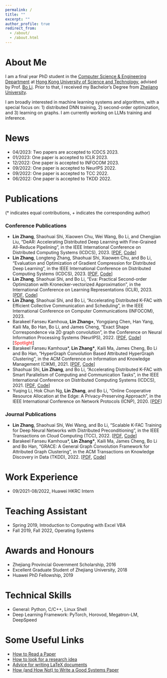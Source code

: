 ```yaml
---
permalink: /
title: ""
excerpt: ""
author_profile: true
redirect_from: 
  - /about/
  - /about.html
---
```


# About Me
I am a final year PhD student in the [Computer Science & Engineering Department](https://cse.hkust.edu.hk/) at [Hong Kong University of Science and Technology](https://hkust.edu.hk/?cn=1), advised by Prof. [Bo Li](https://www.cse.ust.hk/~bli/). Prior to that, I received my Bachelor’s Degree from [Zhejiang University](https://www.zju.edu.cn/). 

I am broadly interested in machine learning systems and algorithms, with a special focus on: 1) distributed DNN training, 2) second-order optimization, and 3) learning on graphs. I am currently working on LLMs training and inference. 

<!-- # Contact
Office: Room 4205, Academic Building, HKUST <br>
Email: lzhangbv [at] connect.ust.hk -->

# News
* 04/2023: Two papers are accepted to ICDCS 2023. 
* 01/2023: One paper is accepted to ICLR 2023. 
* 12/2022: One paper is accepted to INFOCOM 2023. 
* 09/2022: One paper is accepted to NeurIPS 2022. 
* 09/2022: One paper is accepted to TCC 2022. 
* 06/2022: One paper is accepted to TKDD 2022. 

# Publications
(* indicates equal contributions, + indicates the corresponding author)

### Conference Publications
* **Lin Zhang**, Shaohuai Shi, Xiaowen Chu, Wei Wang, Bo Li, and Chengjian Liu, “DeAR: Accelerating Distributed Deep Learning with Fine-Grained All-Reduce Pipelining”, in the IEEE International Conference on Distributed Computing Systems (ICDCS), 2023. \[[PDF](https://arxiv.org/pdf/2302.12445.pdf), [Code](https://github.com/lzhangbv/dear_pytorch)\]
* **Lin Zhang**, Longteng Zhang, Shaohuai Shi, Xiaowen Chu, and Bo Li, “Evaluation and Optimization of Gradient Compression for Distributed Deep Learning”, in the IEEE International Conference on Distributed Computing Systems (ICDCS), 2023. \[[PDF](https://arxiv.org/pdf/2306.08881.pdf), [Code](https://github.com/lzhangbv/acpsgd)\]
* **Lin Zhang**, Shaohuai Shi, and Bo Li, “Eva: Practical Second-order Optimization with Kronecker-vectorized Approximation”, in the International Conference on Learning Representations (ICLR), 2023. \[[PDF](https://openreview.net/pdf?id=_Mic8V96Voy), [Code](https://github.com/lzhangbv/eva)\]
* **Lin Zhang**, Shaohuai Shi, and Bo Li, “Accelerating Distributed K-FAC with Efficient Collective Communication and Scheduling”, in the IEEE International Conference on Computer Communications (INFOCOM), 2023. 
* Barakeel Fanseu Kamhoua, **Lin Zhang+**, Yongqiang Chen, Han Yang, Kaili Ma, Bo Han, Bo Li, and James Cheng, “Exact Shape Correspondence via 2D graph convolution”, in the Conference on Neural Information Processing Systems (NeurIPS), 2022. \[[PDF](https://openreview.net/pdf?id=f39vsgpEaY5), [Code](https://github.com/BarakeelFanseu/2D-GEM)\] \[<font color="red">Spotlight</font>\] 
* Barakeel Fanseu Kamhoua\*, **Lin Zhang\***, Kaili Ma, James Cheng, Bo Li and
Bo Han, “HyperGraph Convolution Based Attributed HyperGraph Clustering”, in the ACM Conference on Information and Knowledge Management (CIKM), 2021. \[[PDF](https://dl.acm.org/doi/pdf/10.1145/3459637.3482437), [Code](https://github.com/BarakeelFanseu/GRAC_CIKM)\]
* Shaohuai Shi, **Lin Zhang**, and Bo Li, “Accelerating Distributed K-FAC with Smart Parallelism of
Computing and Communication Tasks”, in the IEEE International Conference on Distributed Computing Systems (ICDCS), 2021. \[[PDF](https://arxiv.org/pdf/2107.06533.pdf), [Code](https://github.com/shyhuai/kfac_pytorch)\]
* Yuqing Li, Hok Chun Ng, **Lin Zhang**, and Bo Li, “Online Cooperative Resource Allocation at the
Edge: A Privacy-Preserving Approach”, in the IEEE International Conference on Network Protocols (ICNP), 2020. \[[PDF](https://liyuqingwhu.github.io/lyq/papers/ICNP2020.pdf)\]

### Journal Publications
* **Lin Zhang**, Shaohuai Shi, Wei Wang, and Bo Li, “Scalable K-FAC Training for Deep Neural Networks with Distributed Preconditioning”, in the IEEE Transactions on Cloud Computing (TCC), 2022. \[[PDF](https://arxiv.org/pdf/2206.15143.pdf), [Code](https://github.com/lzhangbv/kfac_pytorch)\]
* Barakeel Fanseu Kamhoua\*, **Lin Zhang\***, Kaili Ma, James Cheng, Bo Li and
Bo Han, “GRACE: A General Graph Convolution Framework for Attributed Graph Clustering”, in the ACM Transactions on Knowledge Discovery in Data (TKDD), 2022. \[[PDF](https://dl.acm.org/doi/pdf/10.1145/3544977), [Code](https://github.com/BarakeelFanseu/GRACE)\]

<!-- ### Preprints
* **Lin Zhang**, Shaohuai Shi, and Bo Li, “Last Batch Optimization for Distributed DNN Training”, 2022. \[[Code](https://github.com/lzhangbv/last-batch-opt)\]  -->

<!-- # Academic Services -->

# Work Experience
* 09/2021-08/2022, Huawei HKRC Intern

# Teaching Assistant
* Spring 2019, Introduction to Computing with Excel VBA
* Fall 2019, Fall 2022, Operating Systems

# Awards and Honours
* Zhejiang Provincial Government Scholarship, 2016
* Excellent Graduate Student of Zhejiang University, 2018
* Huawei PhD Fellowship, 2019

# Technical Skills
* General: Python, C/C++, Linux Shell
* Deep Learning Framework: PyTorch, Horovod, Megatron-LM, DeepSpeed

# Some Useful Links
* [How to Read a Paper](http://ccr.sigcomm.org/online/files/p83-keshavA.pdf)
* [How to look for a research idea](https://zhuanlan.zhihu.com/p/341685279)
* [Advice for writing LaTeX documents](https://github.com/dspinellis/latex-advice)
* [How (and How Not) to Write a Good Systems Paper](https://www.usenix.org/legacy/publications/library/proceedings/dsl97/good_paper.html)
